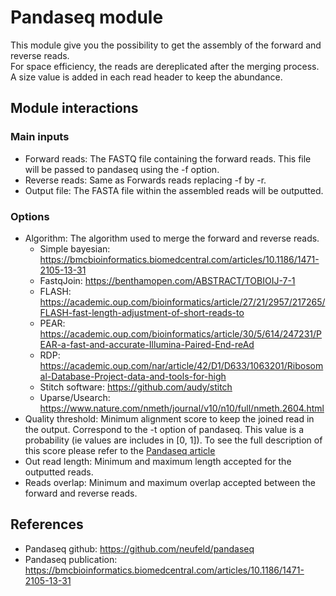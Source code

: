# Pandaseq module

This module give you the possibility to get the assembly of the forward and reverse reads.  
For space efficiency, the reads are dereplicated after the merging process. A size value is added in each read header to keep the abundance.

## Module interactions

### Main inputs

* Forward reads: The FASTQ file containing the forward reads. This file will be passed to pandaseq using the -f option.
* Reverse reads: Same as Forwards reads replacing -f by -r.
* Output file: The FASTA file within the assembled reads will be outputted.

### Options

* Algorithm: The algorithm used to merge the forward and reverse reads.
  * Simple bayesian: https://bmcbioinformatics.biomedcentral.com/articles/10.1186/1471-2105-13-31
  * FastqJoin: https://benthamopen.com/ABSTRACT/TOBIOIJ-7-1
  * FLASH: https://academic.oup.com/bioinformatics/article/27/21/2957/217265/FLASH-fast-length-adjustment-of-short-reads-to
  * PEAR: https://academic.oup.com/bioinformatics/article/30/5/614/247231/PEAR-a-fast-and-accurate-Illumina-Paired-End-reAd
  * RDP: https://academic.oup.com/nar/article/42/D1/D633/1063201/Ribosomal-Database-Project-data-and-tools-for-high
  * Stitch software: https://github.com/audy/stitch
  * Uparse/Usearch: https://www.nature.com/nmeth/journal/v10/n10/full/nmeth.2604.html
* Quality threshold: Minimum alignment score to keep the joined read in the output. Correspond to the -t option of pandaseq. This value is a probability (ie values are includes in \[0, 1\]). To see the full description of this score please refer to the [Pandaseq article](https://bmcbioinformatics.biomedcentral.com/articles/10.1186/1471-2105-13-31)
* Out read length: Minimum and maximum length accepted for the outputted reads.
* Reads overlap: Minimum and maximum overlap accepted between the forward and reverse reads.

## References

* Pandaseq github: https://github.com/neufeld/pandaseq
* Pandaseq publication: https://bmcbioinformatics.biomedcentral.com/articles/10.1186/1471-2105-13-31